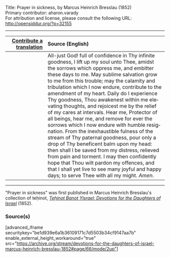 <html>
<head></head>
<body>
Title: Prayer in sickness, by Marcus Heinrich Bresslau (1852)<br />
Primary contributor: aharon.varady<br />
For attribution and license, please consult the following URL: <a href="http://opensiddur.org/?p=32155">http://opensiddur.org/?p=32155</a>
<p />
<hr />

<table style="margin-left: auto;margin-right: auto;" class="draggable">
<thead><tr><th id="x" style="text-align: right;"><a href="/contributing/upload/">Contribute a translation</a></th><th style="text-align: left;">Source (English)</th></tr></thead>
<tbody>
<tr><td style="vertical-align:top;" width="25%">
<div class="liturgy" lang="he">

</span></div></td>
 
<td style="vertical-align:top;">
<div class="english" lang="en">
All-just God! full of confidence in Thy infinite goodness, I lift up my soul unto Thee, amidst the sorrows which oppress me, and embitter these days to me. May sublime salvation grow to me from this trouble; may the calamity and tribulation which I now endure, contribute to the amendment of my heart. Daily do I experience Thy goodness, Thou awakenest within me elevating thoughts, and rejoicest me by the relief of my cares at intervals. Hear me, Protector of all beings, hear me, and remove for ever the sorrows which I now endure with humble resignation. From the inexhaustible fulness of the stream of Thy paternal goodness, pour only a drop of Thy beneficent balm upon my head: then shall I be saved from my distress, relieved from pain and torment. I may then confidently hope that Thou wilt pardon my offences, and that I shall yet live to see many joyful and happy days; to serve Thee with all my might. <em>Amen</em>. 
</div></td></tr>
</tbody></table>

<hr />

"Prayer in sickness" was first published in Marcus Heinrich Bresslau's collection of teḥinot, <em><a href="https://opensiddur.org/compilations/sifrei-tehinot/devotions-for-the-daughters-of-israel-by-marcus-heinrich-bresslau-1852/">Teḥinot Banot Yisrael: Devotions for the Daughters of Israel</a></em> (1852).

<h3>Source(s)</h3>

[advanced_iframe securitykey="be1d939e6a1b36109171c7d5503b34cf9147aa7b" enable_external_height_workaround="true" src="https://archive.org/stream/devotions-for-the-daughters-of-israel-marcus-heinrich-bresslau-1852#page/66/mode/2up"]

&nbsp;
</body>
</html>